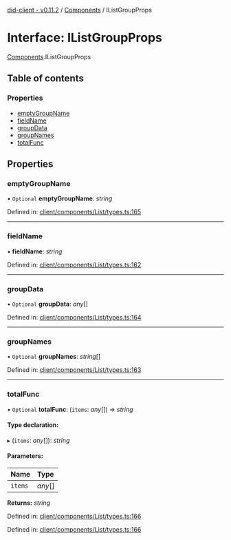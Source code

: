 [did-client - v0.11.2](../README.md) / [Components](../modules/components.md) / IListGroupProps

# Interface: IListGroupProps

[Components](../modules/components.md).IListGroupProps

## Table of contents

### Properties

- [emptyGroupName](components.ilistgroupprops.md#emptygroupname)
- [fieldName](components.ilistgroupprops.md#fieldname)
- [groupData](components.ilistgroupprops.md#groupdata)
- [groupNames](components.ilistgroupprops.md#groupnames)
- [totalFunc](components.ilistgroupprops.md#totalfunc)

## Properties

### emptyGroupName

• `Optional` **emptyGroupName**: *string*

Defined in: [client/components/List/types.ts:165](https://github.com/Puzzlepart/did/blob/dev/client/components/List/types.ts#L165)

___

### fieldName

• **fieldName**: *string*

Defined in: [client/components/List/types.ts:162](https://github.com/Puzzlepart/did/blob/dev/client/components/List/types.ts#L162)

___

### groupData

• `Optional` **groupData**: *any*[]

Defined in: [client/components/List/types.ts:164](https://github.com/Puzzlepart/did/blob/dev/client/components/List/types.ts#L164)

___

### groupNames

• `Optional` **groupNames**: *string*[]

Defined in: [client/components/List/types.ts:163](https://github.com/Puzzlepart/did/blob/dev/client/components/List/types.ts#L163)

___

### totalFunc

• `Optional` **totalFunc**: (`items`: *any*[]) => *string*

#### Type declaration:

▸ (`items`: *any*[]): *string*

#### Parameters:

Name | Type |
:------ | :------ |
`items` | *any*[] |

**Returns:** *string*

Defined in: [client/components/List/types.ts:166](https://github.com/Puzzlepart/did/blob/dev/client/components/List/types.ts#L166)

Defined in: [client/components/List/types.ts:166](https://github.com/Puzzlepart/did/blob/dev/client/components/List/types.ts#L166)
